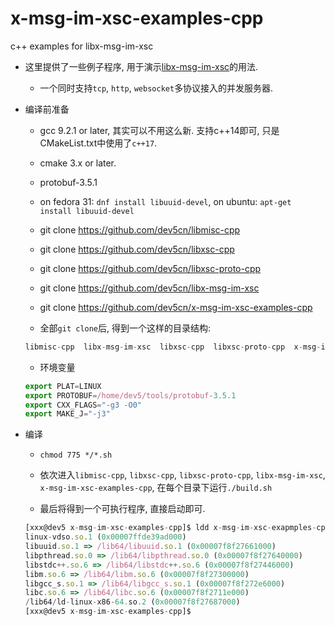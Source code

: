 # x-msg-im-xsc-examples-cpp
c++ examples for libx-msg-im-xsc


* 这里提供了一些例子程序, 用于演示[libx-msg-im-xsc](https://github.com/dev5cn/libx-msg-im-xsc)的用法. 

    * 一个同时支持`tcp`, `http`, `websocket`多协议接入的并发服务器.



* 编译前准备

    * gcc 9.2.1 or later, 其实可以不用这么新. 支持c++14即可, 只是CMakeList.txt中使用了`c++17`.

    * cmake 3.x or later.

    * protobuf-3.5.1

    * on fedora 31: `dnf install libuuid-devel`, on ubuntu:  `apt-get install libuuid-devel`

    * git clone https://github.com/dev5cn/libmisc-cpp

    * git clone https://github.com/dev5cn/libxsc-cpp
        
    * git clone https://github.com/dev5cn/libxsc-proto-cpp

    * git clone https://github.com/dev5cn/libx-msg-im-xsc

    * git clone https://github.com/dev5cn/x-msg-im-xsc-examples-cpp

    * 全部`git clone`后, 得到一个这样的目录结构:

    ```js
    libmisc-cpp  libx-msg-im-xsc  libxsc-cpp  libxsc-proto-cpp  x-msg-im-xsc-examples-cpp
    ```

     * 环境变量

    ```js
    export PLAT=LINUX
    export PROTOBUF=/home/dev5/tools/protobuf-3.5.1
    export CXX_FLAGS="-g3 -O0"
    export MAKE_J="-j3"
    ```

* 编译

    * `chmod 775 */*.sh`

    * 依次进入`libmisc-cpp`, `libxsc-cpp`, `libxsc-proto-cpp`, `libx-msg-im-xsc`, `x-msg-im-xsc-examples-cpp`, 在每个目录下运行`./build.sh`

    * 最后将得到一个可执行程序, 直接启动即可.
    ```js
    [xxx@dev5 x-msg-im-xsc-examples-cpp]$ ldd x-msg-im-xsc-exapmples-cpp 
	linux-vdso.so.1 (0x00007ffde39ad000)
	libuuid.so.1 => /lib64/libuuid.so.1 (0x00007f8f27661000)
	libpthread.so.0 => /lib64/libpthread.so.0 (0x00007f8f27640000)
	libstdc++.so.6 => /lib64/libstdc++.so.6 (0x00007f8f27446000)
	libm.so.6 => /lib64/libm.so.6 (0x00007f8f27300000)
	libgcc_s.so.1 => /lib64/libgcc_s.so.1 (0x00007f8f272e6000)
	libc.so.6 => /lib64/libc.so.6 (0x00007f8f2711e000)
	/lib64/ld-linux-x86-64.so.2 (0x00007f8f27687000)
    [xxx@dev5 x-msg-im-xsc-examples-cpp]$
    ```